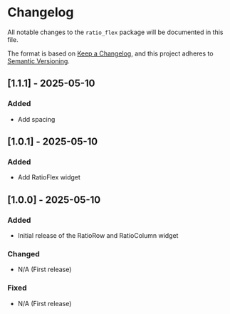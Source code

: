 # Changelog

All notable changes to the `ratio_flex` package will be documented in this file.

The format is based on [Keep a Changelog](https://keepachangelog.com/en/1.0.0/),
and this project adheres to [Semantic Versioning](https://semver.org/spec/v2.0.0.html).

## [1.1.1] - 2025-05-10

### Added
- Add spacing

## [1.0.1] - 2025-05-10

### Added
- Add RatioFlex widget

## [1.0.0] - 2025-05-10

### Added
- Initial release of the RatioRow and RatioColumn widget

### Changed
- N/A (First release)

### Fixed
- N/A (First release)